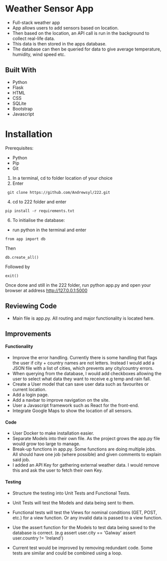 # Weather Sensor App

- Full-stack weather app
- App allows users to add sensors based on location.
- Then based on the location, an API call is run in the background to collect real-life data.
- This data is then stored in the apps database.
- The database can then be queried for data to give average temperature, humidity, wind speed etc.

##  Built With

* Python
* Flask
* HTML
* CSS
* SQLite
* Bootstrap
* Javascript

# Installation

Prerequisites:

- Python
- Pip
- Git

1. In a terminal, cd to folder location of your choice
2. Enter
 ```
  git clone https://github.com/Andrewsyl/222.git
  ```
4. cd to 222 folder and enter
```
pip install -r requirements.txt
```
6. To initialise the database:

- run python in the terminal and enter
```
from app import db
```
Then
```
db.create_all()
```
Followed by
```
exit()
```

Once done and still in the 222 folder, run python app.py and open your browser at address http://127.0.0.1:5000

## Reviewing Code

* Main file is app.py. All routing and major functionality is located here.

## Improvements

#### Functionality

* Improve the error handling. Currently there is some handling that flags the user if city + country names are not letters. Instead I would add a JSON file with a list of cities, which prevents any city/country errors.
* When querying from the database, I would add checkboxes allowing the user to select what data they want to receive e.g temp and rain fall.
* Create a User model that can save user data such as favourites or current location.
* Add a login page.
* Add a navbar to improve navigation on the site.
* User a Javascript framework such as React for the front-end.
* Integrate Google Maps to show the location of all sensors. 

#### Code

* User Docker to make installation easier. 
* Separate Models into their own file. As the project grows the app.py file would grow too large to manage.
* Break-up functions in app.py. Some functions are doing multiple jobs. All should have one job (where possible) and given comments to explain said job.
* I added an API Key for gathering external weather data. I would remove this and ask the user to fetch their own Key.

#### Testing

* Structure the testing into Unit Tests and Functional Tests.
* Unit Tests will test the Models and data being sent to them.
* Functional tests will test the Views for nominal conditions (GET, POST, etc.) for a view function. Or any invalid data is passed to a view function.

* Use the assert function for the Models to test data being saved to the database is correct. (e.g
assert user.city == 'Galway'
assert user.country != 'Ireland')


* Current test would be improved by removing redundant code. Some tests are similar and could be combined using a loop.
